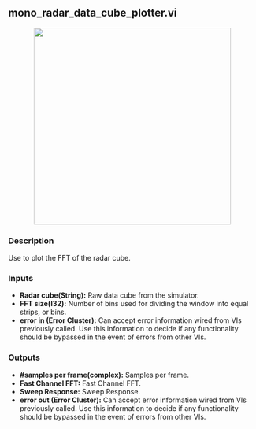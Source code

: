 ## mono_radar_data_cube_plotter.vi
<p align="center">
<img src="https://github.com/monoDriveIO/documentation/raw/master/WikiPhotos/LV_client/tools/mono__radar__data__cube__plotterc.png" 
width="400"  />
</p>

### Description 
Use to plot the FFT of the radar cube.

### Inputs

- **Radar cube(String):** Raw data cube from the simulator.
- **FFT size(I32):** Number of bins used for dividing the window into equal strips, or bins.
- **error in (Error Cluster):** Can accept error information wired from VIs previously called. Use this information to decide if any functionality should be bypassed in the event of errors from other VIs.


### Outputs

- **#samples per frame(complex):** Samples per frame.
- **Fast Channel FFT:** Fast Channel FFT.
- **Sweep Response:** Sweep Response.
- **error out (Error Cluster):** Can accept error information wired from VIs previously called. Use this information to decide if any functionality should be bypassed in the event of errors from other VIs.
